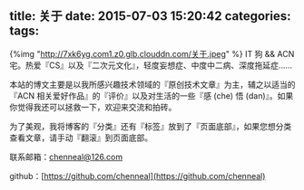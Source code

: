 title: 关于
date: 2015-07-03 15:20:42
categories:
tags:
---
{%img "http://7xk6yg.com1.z0.glb.clouddn.com/关于.jpeg" %}
IT 狗 && ACN 宅。热爱『CS』以及『二次元文化』，轻度妄想症、中度中二病、深度拖延症......

本站的博文主要是以我所感兴趣技术领域的『原创技术文章』为主，辅之以适当的『ACN 相关爱好作品』的『评价』以及对生活的一些『感 (che) 悟 (dan)』。如果你觉得我还可以拯救一下，欢迎来交流和拍砖。

为了美观，我将博客的『分类』还有『标签』放到了『页面底部』，如果您想分类查看文章，请手动『翻滚』到页面底部。

联系邮箱：chenneal@126.com

github：[https://github.com/chenneal](https://github.com/chenneal)


